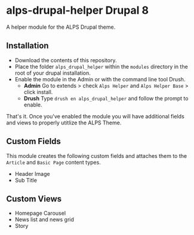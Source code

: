 # alps-drupal-helper Drupal 8
A helper module for the ALPS Drupal theme.

## Installation
- Download the contents of this repository.
- Place the folder `alps_drupal_helper` within the `modules` directory in the root of your drupal installation.
- Enable the module in the Admin or with the command line tool Drush.
  * **Admin** Go to extends > check `Alps Helper` and `Alps Helper Base` > click install.
  * **Drush** Type `drush en alps_drupal_helper` and follow the prompt to enable.

That's it. Once you've enabled the module you will have additional fields and views to properly utitlize the ALPS Theme.

## Custom Fields
This module creates the following custom fields and attaches them to the `Article` and `Basic Page` content types.
- Header Image
- Sub Title

## Custom Views
- Homepage Carousel
- News list and news grid
- Story